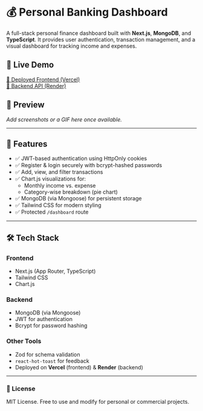 # 💰 Personal Banking Dashboard

A full-stack personal finance dashboard built with **Next.js**, **MongoDB**, and **TypeScript**. It provides user authentication, transaction management, and a visual dashboard for tracking income and expenses.

## 🚀 Live Demo

[🔗 Deployed Frontend (Vercel)](https://your-vercel-url.com)  
[🔗 Backend API (Render)](https://your-render-url.com)

## 📸 Preview

_Add screenshots or a GIF here once available._

---

## 🧩 Features

- ✅ JWT-based authentication using HttpOnly cookies
- ✅ Register & login securely with bcrypt-hashed passwords
- ✅ Add, view, and filter transactions
- ✅ Chart.js visualizations for:
  - Monthly income vs. expense
  - Category-wise breakdown (pie chart)
- ✅ MongoDB (via Mongoose) for persistent storage
- ✅ Tailwind CSS for modern styling
- ✅ Protected `/dashboard` route

---

## 🛠 Tech Stack

### Frontend
- Next.js (App Router, TypeScript)
- Tailwind CSS
- Chart.js

### Backend
- MongoDB (via Mongoose)
- JWT for authentication
- Bcrypt for password hashing

### Other Tools
- Zod for schema validation
- `react-hot-toast` for feedback
- Deployed on **Vercel** (frontend) & **Render** (backend)

---
### 📄 License
MIT License. Free to use and modify for personal or commercial projects.

